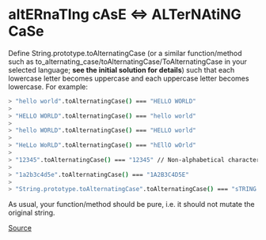 # altERnaTIng cAsE <=> ALTerNAtiNG CaSe

Define String.prototype.toAlternatingCase (or a similar function/method
such as to_alternating_case/toAlternatingCase/ToAlternatingCase in your
selected language; **see the initial solution for details**) such that
each lowercase letter becomes uppercase and each uppercase letter becomes
lowercase. For example:

```bash
> "hello world".toAlternatingCase() === "HELLO WORLD"
>
> "HELLO WORLD".toAlternatingCase() === "hello world"
>
> "hello WORLD".toAlternatingCase() === "HELLO world"
>
> "HeLLo WoRLD".toAlternatingCase() === "hEllO wOrld"
>
> "12345".toAlternatingCase() === "12345" // Non-alphabetical characters are unaffected
>
> "1a2b3c4d5e".toAlternatingCase() === "1A2B3C4D5E"
>
> "String.prototype.toAlternatingCase".toAlternatingCase() === "sTRING.PROTOTYPE.TOaLTERNATINGcASE"
```

As usual, your function/method should be pure, i.e. it should not
mutate the original string.

[Source](https://www.codewars.com/kata/56efc695740d30f963000557)